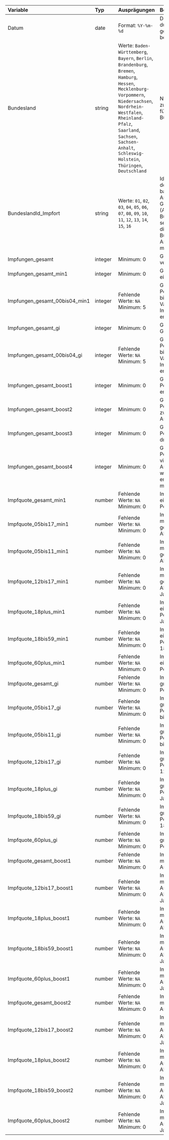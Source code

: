| Variable                      | Typ     | Ausprägungen                                                                                                                                                                                                                                                                 | Beschreibung                                                                                                                                                                                                               |
|:------------------------------|:--------|:-----------------------------------------------------------------------------------------------------------------------------------------------------------------------------------------------------------------------------------------------------------------------------|:---------------------------------------------------------------------------------------------------------------------------------------------------------------------------------------------------------------------------|
| Datum                         | date    | Format: `%Y-%m-%d`                                                                                                                                                                                                                                                           | Datum, bis zu dem alle durchgeführten und gemeldeten Impfungen berücksichtigt werden                                                                                                                                       |
| Bundesland                    | string  | Werte: `Baden-Württemberg`, `Bayern`, `Berlin`, `Brandenburg`, `Bremen`, `Hamburg`, `Hessen`, `Mecklenburg-Vorpommern`, `Niedersachsen`, `Nordrhein-Westfalen`, `Rheinland-Pfalz`, `Saarland`, `Sachsen`, `Sachsen-Anhalt`, `Schleswig-Holstein`, `Thüringen`, `Deutschland` | Name des Bundeslandes zuzüglich der Angabe für das gesamte Bundesgebiet                                                                                                                                                    |
| BundeslandId_Impfort          | string  | Werte: `01`, `02`, `03`, `04`, `05`, `06`, `07`, `08`, `09`, `10`, `11`, `12`, `13`, `14`, `15`, `16`                                                                                                                                                                        | Identifikationsnummer des Bundeslandes basierend auf dem Amtlichen Gemeindeschlüssel (AGS). Impfungen des Bundesressorts werden separat ausgewiesen, da die Impfstellen des Bundes ohne exakte Angabe des Impfortes melden |
| Impfungen_gesamt              | integer | Minimum: 0                                                                                                                                                                                                                                                                   | Gesamtzahl der aller verabreichten Impfungen                                                                                                                                                                               |
| Impfungen_gesamt_min1         | integer | Minimum: 0                                                                                                                                                                                                                                                                   | Gesamtzahl mindestens einmal Geimpfter                                                                                                                                                                                     |
| Impfungen_gesamt_00bis04_min1 | integer | Fehlende Werte: `NA`<br>Minimum: 5                                                                                                                                                                                                                                           | Gesamtzahl der Personen im Alter von 0 bis 4 Jahren, die in der Variable Impfungen_gesamt_min1 enthalten sind                                                                                                              |
| Impfungen_gesamt_gi           | integer | Minimum: 0                                                                                                                                                                                                                                                                   | Gesamtzahl der Grundimmunisierten.                                                                                                                                                                                         |
| Impfungen_gesamt_00bis04_gi   | integer | Fehlende Werte: `NA`<br>Minimum: 5                                                                                                                                                                                                                                           | Gesamtzahl der Personen im Alter von 0 bis 4 Jahren, die in der Variable Impfungen_gesamt_gi enthalten sind                                                                                                                |
| Impfungen_gesamt_boost1       | integer | Minimum: 0                                                                                                                                                                                                                                                                   | Gesamtzahl der Personen mit einer ersten Auffrischimpfung                                                                                                                                                                  |
| Impfungen_gesamt_boost2       | integer | Minimum: 0                                                                                                                                                                                                                                                                   | Gesamtzahl der Personen mit einer zweiten Auffrischimpfung                                                                                                                                                                 |
| Impfungen_gesamt_boost3       | integer | Minimum: 0                                                                                                                                                                                                                                                                   | Gesamtzahl der Personen mit einer dritten Auffrischimpfung                                                                                                                                                                 |
| Impfungen_gesamt_boost4       | integer | Minimum: 0                                                                                                                                                                                                                                                                   | Gesamtzahl der Personen mit einer vierten und weiteren Auffrischimpfungen, wobei gemäß den erfolgten Impfungen mehrfach gezählt wird                                                                                       |
| Impfquote_gesamt_min1         | number  | Fehlende Werte: `NA`<br>Minimum: 0                                                                                                                                                                                                                                           | Impfquote der mindesten einmal geimpften Personen                                                                                                                                                                          |
| Impfquote_05bis17_min1        | number  | Fehlende Werte: `NA`<br>Minimum: 0                                                                                                                                                                                                                                           | Impfquote der mindestens einmal geimpften Personen im Alter von 5 bis 17 Jahren                                                                                                                                            |
| Impfquote_05bis11_min1        | number  | Fehlende Werte: `NA`<br>Minimum: 0                                                                                                                                                                                                                                           | Impfquote der mindestens einmal geimpften Personen im Alter von 5 bis 11 Jahren                                                                                                                                            |
| Impfquote_12bis17_min1        | number  | Fehlende Werte: `NA`<br>Minimum: 0                                                                                                                                                                                                                                           | Impfquote der mindestens einmal geimpften Personen im Alter von 12 bis 17 Jahren                                                                                                                                           |
| Impfquote_18plus_min1         | number  | Fehlende Werte: `NA`<br>Minimum: 0                                                                                                                                                                                                                                           | Impfquote der mindesten einmal geimpften Personen im Alter ab 18 Jahren                                                                                                                                                    |
| Impfquote_18bis59_min1        | number  | Fehlende Werte: `NA`<br>Minimum: 0                                                                                                                                                                                                                                           | Impfquote der mindesten einmal geimpften Personen im Alter von 18 bis 59 Jahren                                                                                                                                            |
| Impfquote_60plus_min1         | number  | Fehlende Werte: `NA`<br>Minimum: 0                                                                                                                                                                                                                                           | Impfquote der mindesten einmal geimpften Personen ab 60 Jahren                                                                                                                                                             |
| Impfquote_gesamt_gi           | number  | Fehlende Werte: `NA`<br>Minimum: 0                                                                                                                                                                                                                                           | Impfquote der grundimmunisierten Personen                                                                                                                                                                                  |
| Impfquote_05bis17_gi          | number  | Fehlende Werte: `NA`<br>Minimum: 0                                                                                                                                                                                                                                           | Impfquote der grundimmunisierten Personen im Alter von 5 bis 17 Jahren                                                                                                                                                     |
| Impfquote_05bis11_gi          | number  | Fehlende Werte: `NA`<br>Minimum: 0                                                                                                                                                                                                                                           | Impfquote der grundimmunisierten Personen im Alter von 5 bis 11 Jahren                                                                                                                                                     |
| Impfquote_12bis17_gi          | number  | Fehlende Werte: `NA`<br>Minimum: 0                                                                                                                                                                                                                                           | Impfquote der grundimmunisierten Personen im Alter von 12 bis 17 Jahren                                                                                                                                                    |
| Impfquote_18plus_gi           | number  | Fehlende Werte: `NA`<br>Minimum: 0                                                                                                                                                                                                                                           | Impfquote der grundimmunisierten Personen im Alter ab 18 Jahren                                                                                                                                                            |
| Impfquote_18bis59_gi          | number  | Fehlende Werte: `NA`<br>Minimum: 0                                                                                                                                                                                                                                           | Impfquote der grundimmunisierten Personen im Alter von 18 bis 59 Jahren                                                                                                                                                    |
| Impfquote_60plus_gi           | number  | Fehlende Werte: `NA`<br>Minimum: 0                                                                                                                                                                                                                                           | Impfquote der grundimmunisierten Personen ab 60 Jahren                                                                                                                                                                     |
| Impfquote_gesamt_boost1       | number  | Fehlende Werte: `NA`<br>Minimum: 0                                                                                                                                                                                                                                           | Impfquote der Personen mit erster Auffrischimpfung                                                                                                                                                                         |
| Impfquote_12bis17_boost1      | number  | Fehlende Werte: `NA`<br>Minimum: 0                                                                                                                                                                                                                                           | Impfquote der Personen mit erster Auffrischimpfung im Alter von 12 bis 17 Jahren                                                                                                                                           |
| Impfquote_18plus_boost1       | number  | Fehlende Werte: `NA`<br>Minimum: 0                                                                                                                                                                                                                                           | Impfquote der Personen mit erster Auffrischimpfung im Alter ab 18 Jahren                                                                                                                                                   |
| Impfquote_18bis59_boost1      | number  | Fehlende Werte: `NA`<br>Minimum: 0                                                                                                                                                                                                                                           | Impfquote der Personen mit erster Auffrischimpfung im Alter von 18 bis 59 Jahren                                                                                                                                           |
| Impfquote_60plus_boost1       | number  | Fehlende Werte: `NA`<br>Minimum: 0                                                                                                                                                                                                                                           | Impfquote der Personen mit erster Auffrischimpfung ab 60 Jahren                                                                                                                                                            |
| Impfquote_gesamt_boost2       | number  | Fehlende Werte: `NA`<br>Minimum: 0                                                                                                                                                                                                                                           | Impfquote der Personen mit zweiter Auffrischimpfung                                                                                                                                                                        |
| Impfquote_12bis17_boost2      | number  | Fehlende Werte: `NA`<br>Minimum: 0                                                                                                                                                                                                                                           | Impfquote der Personen mit zweiter Auffrischimpfung im Alter von 12 bis 17 Jahren                                                                                                                                          |
| Impfquote_18plus_boost2       | number  | Fehlende Werte: `NA`<br>Minimum: 0                                                                                                                                                                                                                                           | Impfquote der Personen mit zweiter Auffrischimpfung im Alter ab 18 Jahren                                                                                                                                                  |
| Impfquote_18bis59_boost2      | number  | Fehlende Werte: `NA`<br>Minimum: 0                                                                                                                                                                                                                                           | Impfquote der Personen mit zweiter Auffrischimpfung im Alter von 18 bis 59 Jahren                                                                                                                                          |
| Impfquote_60plus_boost2       | number  | Fehlende Werte: `NA`<br>Minimum: 0                                                                                                                                                                                                                                           | Impfquote der Personen mit zweiter Auffrischimpfung ab 60 Jahren                                                                                                                                                           |